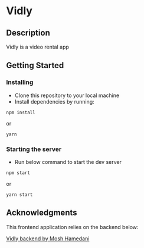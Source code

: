 # Vidly

## Description

Vidly is a video rental app

## Getting Started

### Installing

- Clone this repository to your local machine
- Install dependencies by running:

```
npm install
```

or

```
yarn
```

### Starting the server

- Run below command to start the dev server

```
npm start
```

or

```
yarn start
```

## Acknowledgments

This frontend application relies on the backend below:

[Vidly backend by Mosh Hamedani](https://github.com/mosh-hamedani/vidly-api-node)
